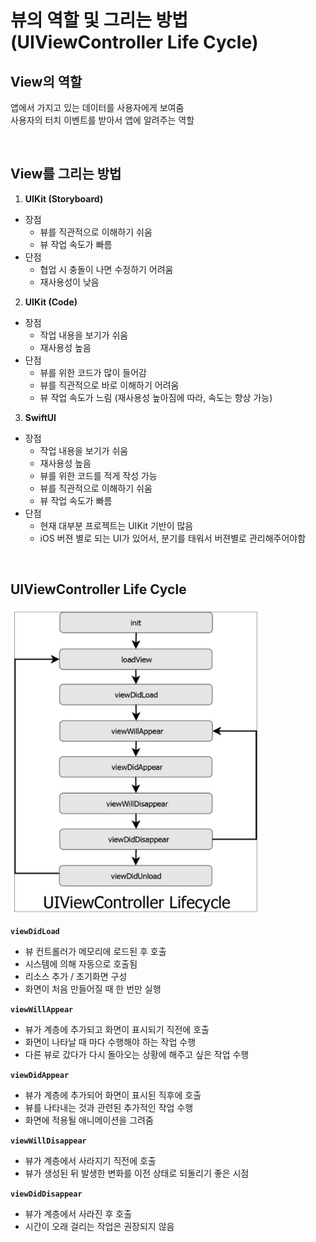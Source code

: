 # 뷰의 역할 및 그리는 방법(UIViewController Life Cycle)

## View의 역할
앱에서 가지고 있는 데이터를 사용자에게 보여줌 <br>
사용자의 터치 이벤트를 받아서 앱에 알려주는 역할

<br>

## View를 그리는 방법
1. **UIKit (Storyboard)**
- 장점
    - 뷰를 직관적으로 이해하기 쉬움
    - 뷰 작업 속도가 빠름
- 단점
    - 협업 시 충돌이 나면 수정하기 어려움
    - 재사용성이 낮음

2. **UIKit (Code)**
- 장점
    - 작업 내용을 보기가 쉬움
    - 재사용성 높음
- 단점
    - 뷰를 위한 코드가 많이 들어감
    - 뷰를 직관적으로 바로 이해하기 어려움
    - 뷰 작업 속도가 느림 (재사용성 높아짐에 따라, 속도는 향상 가능)

3. **SwiftUI**
- 장점
    - 작업 내용을 보기가 쉬움
    - 재사용성 높음
    - 뷰를 위한 코드를 적게 작성 가능
    - 뷰를 직관적으로 이해하기 쉬움
    - 뷰 작업 속도가 빠름
- 단점
    - 현재 대부분 프로젝트는 UIKit 기반이 많음
    - iOS 버젼 별로 되는 UI가 있어서, 분기를 태워서 버젼별로 관리해주어야함

<br>

## UIViewController Life Cycle

<img src="https://github.com/hyeji-K/fastcampus_iOS_course/blob/main/image/ViewLifeCycle.png" width="400">

**`viewDidLoad`**
- 뷰 컨트롤러가 메모리에 로드된 후 호출
- 시스템에 의해 자동으로 호출됨
- 리소스 추가 / 초기화면 구성
- 화면이 처음 만들어질 때 한 번만 실행

**`viewWillAppear`**
- 뷰가 계층에 추가되고 화면이 표시되기 직전에 호출
- 화면이 나타날 때 마다 수행해야 하는 작업 수행
- 다른 뷰로 갔다가 다시 돌아오는 상황에 해주고 싶은 작업 수행

**`viewDidAppear`**
- 뷰가 계층에 추가되어 화면이 표시된 직후에 호출
- 뷰를 나타내는 것과 관련된 추가적인 작업 수행
- 화면에 적용될 애니메이션을 그려줌

**`viewWillDisappear`**
- 뷰가 계층에서 사라지기 직전에 호출
- 뷰가 생성된 뒤 발생한 변화를 이전 상태로 되돌리기 좋은 시점

**`viewDidDisappear`**
- 뷰가 계층에서 사라진 후 호출
- 시간이 오래 걸리는 작업은 권장되지 않음